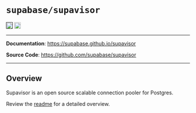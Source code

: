 # `supabase/supavisor`

<p>
<a href=""><img src="https://img.shields.io/badge/postgresql-12+-blue.svg" alt="PostgreSQL version" height="18"></a>
<a href="https://github.com/supabase/supavisor/blob/main/LICENSE"><img src="https://img.shields.io/badge/License-Apache_2.0-blue.svg" alt="License" height="18"></a>

</p>

---

**Documentation**: <a href="https://supabase.github.io/supavisor" target="_blank">https://supabase.github.io/supavisor</a>

**Source Code**: <a href="https://github.com/supabase/supavisor" target="_blank">https://github.com/supabase/supavisor</a>

---

## Overview

Supavisor is an open source scalable connection pooler for Postgres.

Review the [readme](https://github.com/supabase/supavisor/blob/main/README.md) for a detailed overview.
